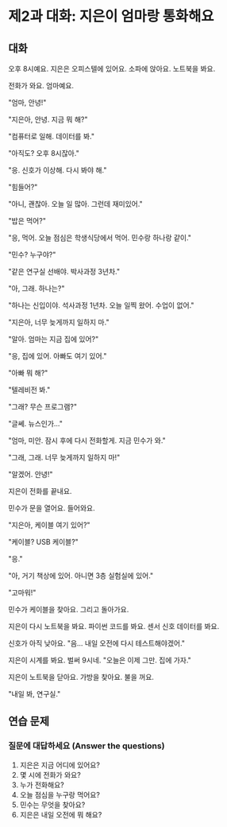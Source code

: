 # 제2과 대화: 지은이 엄마랑 통화해요

## 대화

오후 8시예요. 지은은 오피스텔에 있어요. 소파에 앉아요. 노트북을 봐요.

전화가 와요. 엄마예요.

"엄마, 안녕!"

"지은아, 안녕. 지금 뭐 해?"

"컴퓨터로 일해. 데이터를 봐."

"아직도? 오후 8시잖아."

"응. 신호가 이상해. 다시 봐야 해."

"힘들어?"

"아니, 괜찮아. 오늘 일 많아. 그런데 재미있어."

"밥은 먹어?"

"응, 먹어. 오늘 점심은 학생식당에서 먹어. 민수랑 하나랑 같이."

"민수? 누구야?"

"같은 연구실 선배야. 박사과정 3년차."

"아, 그래. 하나는?"

"하나는 신입이야. 석사과정 1년차. 오늘 일찍 왔어. 수업이 없어."

"지은아, 너무 늦게까지 일하지 마."

"알아. 엄마는 지금 집에 있어?"

"응, 집에 있어. 아빠도 여기 있어."

"아빠 뭐 해?"

"텔레비전 봐."

"그래? 무슨 프로그램?"

"글쎄. 뉴스인가..."

"엄마, 미안. 잠시 후에 다시 전화할게. 지금 민수가 와."

"그래, 그래. 너무 늦게까지 일하지 마!"

"알겠어. 안녕!"

지은이 전화를 끝내요.

민수가 문을 열어요. 들어와요.

"지은아, 케이블 여기 있어?"

"케이블? USB 케이블?"

"응."

"아, 거기 책상에 있어. 아니면 3층 실험실에 있어."

"고마워!"

민수가 케이블을 찾아요. 그리고 돌아가요.

지은이 다시 노트북을 봐요. 파이썬 코드를 봐요. 센서 신호 데이터를 봐요.

신호가 아직 낮아요. "음... 내일 오전에 다시 테스트해야겠어."

지은이 시계를 봐요. 벌써 9시네. "오늘은 이제 그만. 집에 가자."

지은이 노트북을 닫아요. 가방을 찾아요. 불을 꺼요.

"내일 봐, 연구실."

## 연습 문제

### 질문에 대답하세요 (Answer the questions)

1. 지은은 지금 어디에 있어요?
2. 몇 시에 전화가 와요?
3. 누가 전화해요?
4. 오늘 점심을 누구랑 먹어요?
5. 민수는 무엇을 찾아요?
6. 지은은 내일 오전에 뭐 해요?
